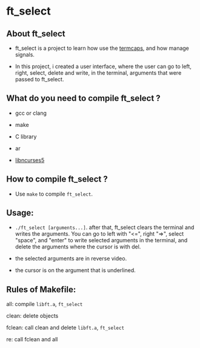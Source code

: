 # ft_select

## About ft_select

* ft_select is a project to learn how use the [termcaps](https://en.wikipedia.org/wiki/Termcap), and how manage signals.

* In this project, i created a user interface, where the user can go to left, right, select, delete and write, in the terminal, arguments that were passed to ft_select.

## What do you need to compile ft_select ?

* gcc or clang

* make

* C library

* ar

* [libncurses5](https://en.wikipedia.org/wiki/Ncurses)

## How to compile ft_select ?

* Use `make` to compile `ft_select`.

## Usage:

* `./ft_select [arguments...]`. after that, ft_select clears the terminal and writes the arguments. You can go to left with "<=", right "=>", select "space", and "enter" to write selected arguments in the terminal, and delete the arguments where the cursor is with del.

* the selected arguments are in reverse video.

* the cursor is on the argument that is underlined.

## Rules of Makefile:

all: compile `libft.a`, `ft_select`

clean: delete objects

fclean: call clean and delete `libft.a`, `ft_select`

re: call fclean and all

